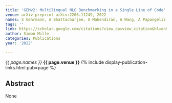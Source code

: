 ```yaml
---
title: 'GEMv2: Multilingual NLG Benchmarking in a Single Line of Code'
venue: arXiv preprint arXiv:2206.11249, 2022
names: S Gehrmann, A Bhattacharjee, A Mahendiran, A Wang, A Papangelis, ...
tags: ''
link: https://scholar.google.com/citations?view_op=view_citation&hl=en&user=hg8-G68AAAAJ&pagesize=100&sortby=pubdate&citation_for_view=hg8-G68AAAAJ:WF5omc3nYNoC
author: Simon Mille
categories: Publications
year: '2022'

---
```


*{{ page.names }}*
**{{ page.venue }}**
{% include display-publication-links.html pub=page %}
## Abstract

None